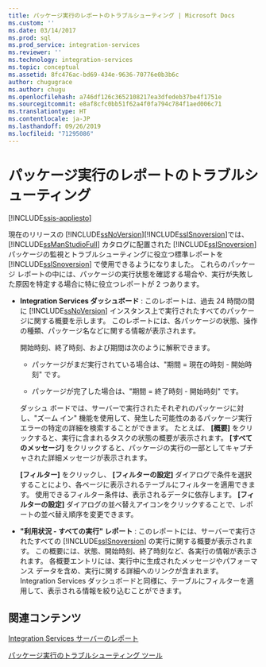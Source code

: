 ```yaml
---
title: パッケージ実行のレポートのトラブルシューティング | Microsoft Docs
ms.custom: ''
ms.date: 03/14/2017
ms.prod: sql
ms.prod_service: integration-services
ms.reviewer: ''
ms.technology: integration-services
ms.topic: conceptual
ms.assetid: 8fc476ac-bd69-434e-9636-70776e0b3b6c
author: chugugrace
ms.author: chugu
ms.openlocfilehash: a746df126c3652108217ea3dfedeb37be4f1751e
ms.sourcegitcommit: e8af8cfc0bb51f62a4f0fa794c784f1aed006c71
ms.translationtype: HT
ms.contentlocale: ja-JP
ms.lasthandoff: 09/26/2019
ms.locfileid: "71295086"
---
```

# <a name="troubleshooting-reports-for-package-execution"></a>パッケージ実行のレポートのトラブルシューティング

[!INCLUDE[ssis-appliesto](../../includes/ssis-appliesto-ssvrpluslinux-asdb-asdw-xxx.md)]


  現在のリリースの [!INCLUDE[ssNoVersion](../../includes/ssnoversion-md.md)][!INCLUDE[ssISnoversion](../../includes/ssisnoversion-md.md)]では、 [!INCLUDE[ssManStudioFull](../../includes/ssmanstudiofull-md.md)] カタログに配置された [!INCLUDE[ssISnoversion](../../includes/ssisnoversion-md.md)] パッケージの監視とトラブルシューティングに役立つ標準レポートを [!INCLUDE[ssISnoversion](../../includes/ssisnoversion-md.md)] で使用できるようになりました。 これらのパッケージ レポートの中には、パッケージの実行状態を確認する場合や、実行が失敗した原因を特定する場合に特に役立つレポートが 2 つあります。  
  
-   **Integration Services ダッシュボード** : このレポートは、過去 24 時間の間に [!INCLUDE[ssNoVersion](../../includes/ssnoversion-md.md)] インスタンス上で実行されたすべてのパッケージに関する概要を示します。 このレポートには、各パッケージの状態、操作の種類、パッケージ名などに関する情報が表示されます。  
  
     開始時刻、終了時刻、および期間は次のように解釈できます。  
  
    -   パッケージがまだ実行されている場合は、"期間 = 現在の時刻 - 開始時刻" です。  
  
    -   パッケージが完了した場合は、"期間 = 終了時刻 - 開始時刻" です。  
  
     ダッシュ ボードでは、サーバーで実行されたそれぞれのパッケージに対し、"ズーム イン" 機能を使用して、発生した可能性のあるパッケージ実行エラーの特定の詳細を検索することができます。 たとえば、 **[概要]** をクリックすると、実行に含まれるタスクの状態の概要が表示されます。 **[すべてのメッセージ]** をクリックすると、パッケージの実行の一部としてキャプチャされた詳細メッセージが表示されます。  
  
     **[フィルター]** をクリックし、 **[フィルターの設定]** ダイアログで条件を選択することにより、各ページに表示されるテーブルにフィルターを適用できます。 使用できるフィルター条件は、表示されるデータに依存します。 **[フィルターの設定]** ダイアログの並べ替えアイコンをクリックすることで、レポートの並べ替え順序を変更できます。  
  
-   **"利用状況 - すべての実行" レポート** : このレポートには、サーバーで実行されたすべての [!INCLUDE[ssISnoversion](../../includes/ssisnoversion-md.md)] の実行に関する概要が表示されます。 この概要には、状態、開始時刻、終了時刻など、各実行の情報が表示されます。 各概要エントリには、実行中に生成されたメッセージやパフォーマンス データを含め、実行に関する詳細へのリンクが含まれます。 Integration Services ダッシュボードと同様に、テーブルにフィルターを適用して、表示される情報を絞り込むことができます。  
  
## <a name="related-content"></a>関連コンテンツ  
 [Integration Services サーバーのレポート](../../integration-services/performance/monitor-running-packages-and-other-operations.md#reports)  
  
 [パッケージ実行のトラブルシューティング ツール](../../integration-services/troubleshooting/troubleshooting-tools-for-package-execution.md)  
  
  
